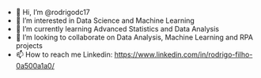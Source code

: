- 👋 Hi, I’m @rodrigodc17
- 👀 I’m interested in Data Science and Machine Learning 
- 🌱 I’m currently learning Advanced Statistics and Data Analysis
- 💞️ I’m looking to collaborate on Data Analysis, Machine Learning and RPA projects
- 📫 How to reach me Linkedin: https://www.linkedin.com/in/rodrigo-filho-0a500a1a0/

<!---
rodrigodc17/rodrigodc17 is a ✨ special ✨ repository because its `README.md` (this file) appears on your GitHub profile.
You can click the Preview link to take a look at your changes.
--->
